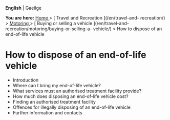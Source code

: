 **English** |  Gaeilge 

**You are here:** [ Home ](/en/) > [ Travel and Recreation ](/en/travel-and-
recreation/) > [ Motoring ](/en/travel-and-recreation/motoring/) > [ Buying or
selling a vehicle ](/en/travel-and-recreation/motoring/buying-or-selling-a-
vehicle/) > How to dispose of an end-of-life vehicle

#  How to dispose of an end-of-life vehicle

  * Introduction 
  * Where can I bring my end-of-life vehicle? 
  * What services must an authorised treatment facility provide? 
  * How much does disposing an end-of-life vehicle cost? 
  * Finding an authorised treatment facility 
  * Offences for illegally disposing of an end-of-life vehicle 
  * Further information and contacts 

